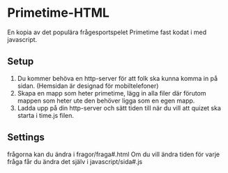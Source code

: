 # Primetime-HTML
En kopia av det populära frågesportspelet Primetime fast kodat i med javascript.

## Setup
1. Du kommer behöva en http-server för att folk ska kunna komma in på sidan. (Hemsidan är designad för mobiltelefoner)
2. Skapa en mapp som heter primetime, lägg in alla filer där förutom mappen som heter ute den behöver ligga som en egen mapp.
3. Ladda upp på din http-server och sätt tiden till när du vill att quizet ska starta i time.js filen.

## Settings
frågorna kan du ändra i fragor/fraga#.html
Om du vill ändra tiden för varje fråga får du ändra det själv i javascript/sida#.js
